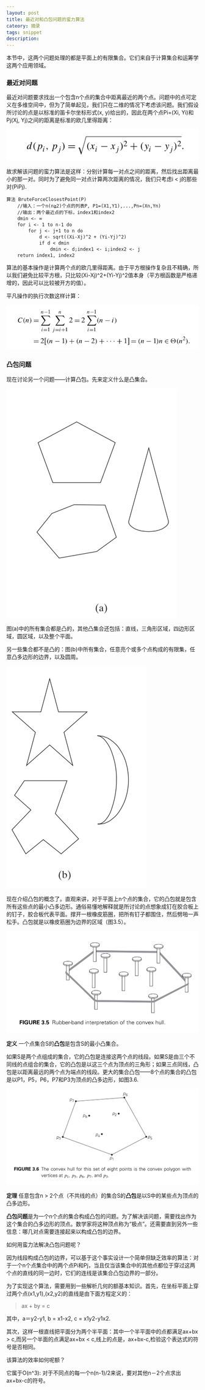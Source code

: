 ```yaml
---
layout: post
title: 最近对和凸包问题的蛮力算法
cateory: 摘录
tags: snippet
description: 
---
```


本节中，这两个问题处理的都是平面上的有限集合。它们来自于计算集合和运筹学这两个应用领域。

### 最近对问题

最近对问题要求找出一个包含n个点的集合中距离最近的两个点。问题中的点可定义在多维空间中，但为了简单起见，我们只在二维的情况下考虑该问题。我们假设所讨论的点是以标准的笛卡尔坐标形式(x, y)给出的，因此在两个点Pi=(Xi, Yi)和Pj(Xj, Yj)之间的距离是标准的欧几里得距离：

![](https://github.com/arcticlion/reading-lists/blob/master/Introduction%20to%20the%20Design%20and%20Analysis%20of%20Algorithms/03%20Brute%20Force%20and%20Exhaustive%20Search/屏幕截图%202014-12-02%2015.33.27.png)

故求解该问题的蛮力算法是这样：分别计算每一对点之间的距离，然后找出距离最小的那一对。同时为了避免同一对点计算两次距离的情况，我们只考虑i < j的那些对(PiPj).

```
算法 BruteForceClosestPoint(P)
    //输入：一个n(n≧2)个点的列表P, P1=(X1,Y1),...,Pn=(Xn,Yn)
    //输出：两个最近点的下标，index1和index2
    dmin <- ∞
    for i <- 1 to n-1 do
        for j <- j+1 to n do
            d <- sqrt((Xi-Xj)^2 + (Yi-Yj)^2)
            if d < dmin
                dmin <- d;index1 <- i;index2 <- j
    return index1, index2
```

算法的基本操作是计算两个点的欧几里得距离。由于平方根操作复杂且不精确，所以我们避免比较平方根，只比较(Xi-Xj)^2+(Yi-Yj)^2值本身（平方根函数是严格递增的，因此可以比较被开方的值）。

平凡操作的执行次数这样计算：

![](https://github.com/arcticlion/reading-lists/blob/master/Introduction%20to%20the%20Design%20and%20Analysis%20of%20Algorithms/03%20Brute%20Force%20and%20Exhaustive%20Search/屏幕截图%202014-12-02%2015.43.36.png)

### 凸包问题

现在讨论另一个问题——计算凸包。先来定义什么是凸集合。

![](https://github.com/arcticlion/reading-lists/blob/master/Introduction%20to%20the%20Design%20and%20Analysis%20of%20Algorithms/03%20Brute%20Force%20and%20Exhaustive%20Search/屏幕截图%202014-12-02%2015.47.15.png)

图(a)中的所有集合都是凸的，其他凸集合还包括：直线，三角形区域，四边形区域，圆区域，以及整个平面。

另一些集合都不是凸的：图(b)中所有集合，任意亮个或多个点构成的有限集，任意凸多边形的边界，以及圆周。

![](https://github.com/arcticlion/reading-lists/blob/master/Introduction%20to%20the%20Design%20and%20Analysis%20of%20Algorithms/03%20Brute%20Force%20and%20Exhaustive%20Search/屏幕截图%202014-12-02%2015.47.26.png)

现在介绍凸包的概念了。直观来讲，对于平面上n个点的集合，它的凸包就是包含所有这些点的最小凸多边形。通俗易懂地解释就是所讨论的点想象成钉在胶合板上的钉子，胶合板代表平面。撑开一根橡皮筋圈，把所有钉子都围住，然后劈啪一声松手。凸包就是以橡皮筋圈为边界的区域（图3.5）。

![](https://github.com/arcticlion/reading-lists/blob/master/Introduction%20to%20the%20Design%20and%20Analysis%20of%20Algorithms/03%20Brute%20Force%20and%20Exhaustive%20Search/屏幕截图%202014-12-02%2015.54.00.png)

**定义** 一个点集合S的**凸包**是包含S的最小凸集合。

如果S是两个点组成的集合，它的凸包是连接这两个点的线段。如果S是由三个不同线的点组合的集合，它的凸包是以这三个点为顶点的三角形；如果三点同线，凸包是以距离最远的两个点为端点的线段。更大的集合凸包——8个点的集合的凸包是以P1，P5，P6，P7和P3为顶点的凸多边形，如图3.6.

![](https://github.com/arcticlion/reading-lists/blob/master/Introduction%20to%20the%20Design%20and%20Analysis%20of%20Algorithms/03%20Brute%20Force%20and%20Exhaustive%20Search/屏幕截图%202014-12-02%2016.17.07.png)

**定理** 任意包含n > 2个点（不共线的点）的集合S的**凸包**是以S中的某些点为顶点的凸多边形。

**凸包问题**是为一个n个点的集合构成凸包的问题。为了解决该问题，需要找出作为这个集合的凸多边形的顶点。数学家将这种顶点称为“极点”。还需要直到另外一些信息：哪几对点需要连接起来以构成凸包的边界。

如何用蛮力法解决凸包问题呢？

因为线段构成凸包的边界，可以基于这个事实设计一个简单但缺乏效率的算法：对于一个n个点集合中的两个点Pi和Pj，当且仅当该集合中的其他点都位于穿过这两个点的直线的同一边时，它们的连线是该集合凸包边界的一部分。

为了实现这个算法，需要用到一些解析几何的额基本知识。首先，在坐标平面上穿过两个点(x1,y1),(x2,y2)的直线是由下面方程定义的：

> ax + by = c

其中，a＝y2-y1, b = x1-x2, c = x1y2-y1x2.

其次，这样一根直线把平面分为两个半平面：其中一个半平面中的点都满足ax+bx > c,而另一个半面的点满足ax+bx < c,线上的点是，ax+bx-c,检验这个表达式的符号是否相同。

该算法的效率如何呢额？

它属于O(n^3): 对于不同点的每一个n(n-1)/2来说，要对其他n－2个点求出ax+bx-c的符号。

